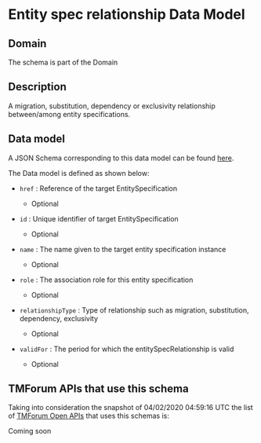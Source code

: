 # Entity spec relationship Data Model

## Domain

The  schema is part of the  Domain

## Description

A migration, substitution, dependency or exclusivity relationship between/among entity specifications.

## Data model

A JSON Schema corresponding to this data model can be found
[here](https://github.com/tmforum-rand/schemas/blob/candidates/Common/EntitySpecRelationship.schema.json).

The Data model is defined as shown below:

- `href` : Reference of the target EntitySpecification

  - Optional


- `id` : Unique identifier of target EntitySpecification

  - Optional


- `name` : The name given to the target entity specification instance

  - Optional


- `role` : The association role for this entity specification

  - Optional


- `relationshipType` : Type of relationship such as migration, substitution, dependency, exclusivity

  - Optional


- `validFor` : The period for which the entitySpecRelationship is valid

  - Optional






## TMForum APIs that use this schema

Taking into consideration the snapshot of 04/02/2020 04:59:16 UTC the list of [TMForum Open APIs](https://www.tmforum.org/open-apis/) that uses this schemas is:

Coming soon